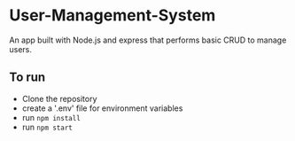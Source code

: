 # User-Management-System

An app built with Node.js and express that performs basic CRUD to manage users.

## To run
- Clone the repository
- create a '.env' file for environment variables
- run `npm install`
- run `npm start`

